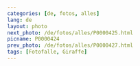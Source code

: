 ```yaml
---
categories: [de, fotos, alles]
lang: de
layout: photo
next_photo: /de/fotos/alles/P0000425.html
picname: P0000424
prev_photo: /de/fotos/alles/P0000427.html
tags: [Fotofalle, Giraffe]
---
```

